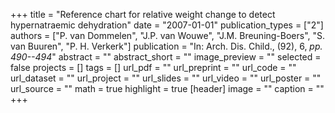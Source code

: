 +++
title = "Reference chart for relative weight change to detect hypernatraemic dehydration"
date = "2007-01-01"
publication_types = ["2"]
authors = ["P. van Dommelen", "J.P. van Wouwe", "J.M. Breuning-Boers", "S. van Buuren", "P. H. Verkerk"]
publication = "In: Arch. Dis. Child., (92), 6, _pp. 490--494_"
abstract = ""
abstract_short = ""
image_preview = ""
selected = false
projects = []
tags = []
url_pdf = ""
url_preprint = ""
url_code = ""
url_dataset = ""
url_project = ""
url_slides = ""
url_video = ""
url_poster = ""
url_source = ""
math = true
highlight = true
[header]
image = ""
caption = ""
+++
